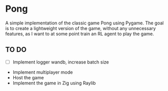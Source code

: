 # Pong

A simple implementation of the classic game Pong using Pygame. The goal is to create a lightweight version of the game, without any unnecessary features, as I want to at some point train an RL agent to play the game.

## TO DO
- [ ] Implement logger wandb, increase batch size
- Implement multiplayer mode
- Host the game
- Implement the game in Zig using Raylib
